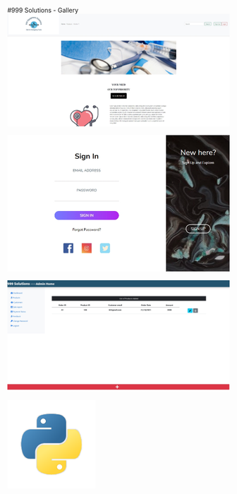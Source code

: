 #999 Solutions - Gallery
![](img/1.jpg)
<br>
<br>
![](img/2.jpg)
<br>
<br>
![](img/3.jpg)
<br>
<br>
![](img/python.png) 

